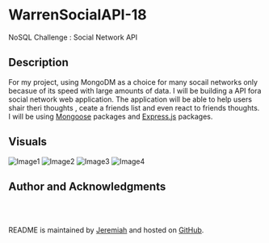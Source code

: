 # WarrenSocialAPI-18
NoSQL Challenge : Social Network API

## Description

For my project, using MongoDM as a choice for many socail networks only becasue of its speed with large amounts of data. I will be building a API fora social network web application. The application will be able to help users shair theri thoughts , ceate a friends list and even react to friends thoughts. I will be using [Mongoose](https://www.npmjs.com/package/mongoose) packages and [Express.js](https://devdocs.io/express/) packages.

## Visuals
![Image1]()
![Image2]()
![Image3]()
![Image4]()


## Author and Acknowledgments



<BR>
<BR>

README is maintained by [Jeremiah](https://github.com/Jwarren619) and hosted on [GitHub](https://github.com/Jwarren619/WarrenSocialAPI-18).